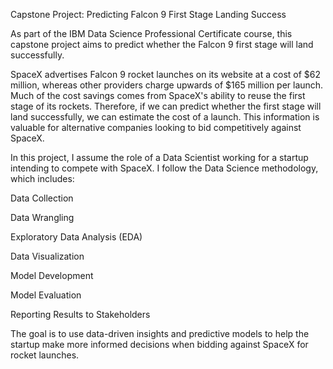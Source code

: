 Capstone Project: Predicting Falcon 9 First Stage Landing Success

As part of the IBM Data Science Professional Certificate course, this capstone project aims to predict whether the Falcon 9 first stage will land successfully.

SpaceX advertises Falcon 9 rocket launches on its website at a cost of $62 million, whereas other providers charge upwards of $165 million per launch. Much of the cost savings comes from SpaceX's ability to reuse the first stage of its rockets. Therefore, if we can predict whether the first stage will land successfully, we can estimate the cost of a launch. This information is valuable for alternative companies looking to bid competitively against SpaceX.

In this project, I assume the role of a Data Scientist working for a startup intending to compete with SpaceX. I follow the Data Science methodology, which includes:

Data Collection

Data Wrangling

Exploratory Data Analysis (EDA)

Data Visualization

Model Development

Model Evaluation

Reporting Results to Stakeholders

The goal is to use data-driven insights and predictive models to help the startup make more informed decisions when bidding against SpaceX for rocket launches.

